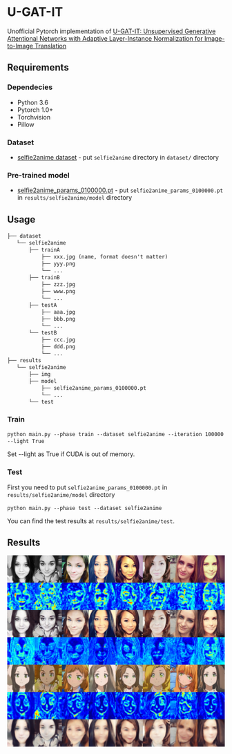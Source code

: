 # U-GAT-IT

Unofficial Pytorch implementation of [U-GAT-IT: Unsupervised Generative Attentional Networks with Adaptive Layer-Instance Normalization for Image-to-Image Translation](https://arxiv.org/abs/1907.10830)

## Requirements

### Dependecies

- Python 3.6
- Pytorch 1.0+
- Torchvision
- Pillow

### Dataset

- [selfie2anime dataset](https://drive.google.com/file/d/1xOWj1UVgp6NKMT3HbPhBbtq2A4EDkghF/view?usp=sharing)  - put `selfie2anime` directory in `dataset/` directory

### Pre-trained model

- [selfie2anime_params_0100000.pt](https://drive.google.com/file/d/1g2fUPuGRutkBM6buuKON_eFEZNmWK-Zn/view?usp=sharing) - put `selfie2anime_params_0100000.pt` in `results/selfie2anime/model` directory	

## Usage

```
├── dataset
   └── selfie2anime
       ├── trainA
           ├── xxx.jpg (name, format doesn't matter)
           ├── yyy.png
           └── ...
       ├── trainB
           ├── zzz.jpg
           ├── www.png
           └── ...
       ├── testA
           ├── aaa.jpg 
           ├── bbb.png
           └── ...
       └── testB
           ├── ccc.jpg 
           ├── ddd.png
           └── ...
├── results
   └── selfie2anime
       ├── img
       ├── model
           ├── selfie2anime_params_0100000.pt
           └── ...
       └── test
```

### Train

```
python main.py --phase train --dataset selfie2anime --iteration 100000 --light True
```

Set --light as True if CUDA is out of memory.

### Test

First you need to put `selfie2anime_params_0100000.pt` in `results/selfie2anime/model` directory	

```
python main.py --phase test --dataset selfie2anime
```

You can find the test results at `results/selfie2anime/test`.

## Results

![good_anime](./assets/good_anime.png)